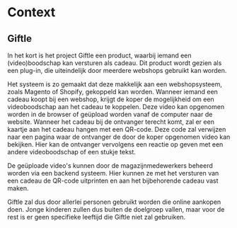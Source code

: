 # Context

## Giftle

In het kort is het project Giftle een product, waarbij iemand een (video)boodschap kan versturen als cadeau. Dit product wordt gezien als een plug-in, die uiteindelijk door meerdere webshops gebruikt kan worden.

Het systeem is zo gemaakt dat deze makkelijk aan een webshopsysteem, zoals Magento of Shopify, gekoppeld kan worden. Wanneer iemand een cadeau koopt bij een webshop, krijgt de koper de mogelijkheid om een videoboodschap aan het cadeau te koppelen. Deze video kan opgenomen worden in de browser of geüpload worden vanaf de computer naar de website. Wanneer het cadeau bij de ontvanger terecht komt, zal er een kaartje aan het cadeau hangen met een QR-code. Deze code zal verwijzen naar een pagina waar de ontvanger de door de koper opgenomen video kan bekijken. Hier kan de ontvanger vervolgens een reactie op geven met een andere videoboodschap of een stukje tekst.

De geüploade video's kunnen door de magazijnmedewerkers beheerd worden via een backend systeem. Hier kunnen ze met het versturen van een cadeau de QR-code uitprinten en aan het bijbehorende cadeau vast maken.

Giftle zal dus door allerlei personen gebruikt worden die online aankopen doen. Jonge kinderen zullen dus buiten de doelgroep vallen, maar voor de rest is er geen specifieke leeftijd die Giftle niet zal gebruiken.

<!--
Intent

A context section should answer the following types of questions:

• What is this software project/product/system all about?
• What is it that’s being built?
• How does it fit into the existing environment? (e.g. systems, business processes, etc)
• Who is using it? (users, roles, actors, personas, etc)
-->
